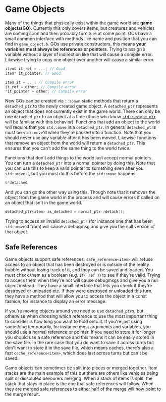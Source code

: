 # Game Objects

Many of the things that physically exist within the game world are **game objects(GO)**. Currently
this only covers items, but creatures and vehicles are coming soon and then probably furniture at
some point. GOs have a small common interface with methods like name and position that you can find
in `game_object.h`. GOs use private constructors, this means **your variables must always be
references or pointers**. Trying to assign a variable without a layer of indirection like that will
cause a compile error. Likewise trying to copy one object over another will cause a similar error.

```cpp
item& it_ref = ...; // Good
item* it_pointer; // Good

item it = ...; // Compile error
it_ref = other; // Compile error
*it_pointer = other; // Compile error
```

New GOs can be created via `::spawn` static methods that return a `detached_ptr` to the newly
created game object. A `detached_ptr` represents an object that does not currently exist in the game
world. There can only be one `detached_ptr` to an object at a time (those who know
[`std::unique_ptr`](https://en.cppreference.com/w/cpp/memory/unique_ptr) will be familiar with this
behavior). Functions that add an object to the world will require that you `std::move` in a
`detached_ptr`. In general `detached_ptr`s must be `std::move`'d when they're passed into a
function. Note that you should never use any variable after it has been moved. Likewise functions
that remove an object from the world will return a `detached_ptr`. This ensures that you can't add
the same thing to the world twice.

Functions that don't add things to the world just accept normal pointers. You can turn a
`detached_ptr` into a normal pointer by doing this. Note that you can use this to keep a valid
pointer to something even after you `std::move` it, but you must do this before the `std::move`
happens.

```cpp
&*detached
```

And you can go the other way using this. Though note that it removes the object from the game world
in the process and will cause errors if called on an object that isn't in the game world.

```cpp
detached_ptr<item> as_detached = normal_ptr->detach();
```

Trying to access an invalid `detached_ptr` (for instance one that has been `std::move`'d from) will
cause a debugmsg and give you the null version of that object.

## Safe References

Game objects support safe references. `safe_reference<item>` will refuse access to an object that
has been destroyed or is outside of the reality bubble without losing track of it, and they can be
saved and loaded. You must check them as a boolean (e.g. `if( ref )`) to see if they're valid.
Trying to access them when they're not will cause debugmsgs and give you a null object instead. They
have a small interface that lets you check if they're destroyed or unloaded etc. If they were
destroyed or unloaded this turn, they have a method that will allow you to access the object in a
const fashion, for instance to display an error message.

If you're moving objects around you need to use `detached_ptr`s, but otherwise when choosing which
reference to use the most important thing to consider is how long you want to hold onto it. If
you're just using something temporarily, for instance most arguments and variables, you should use a
normal reference or pointer. If you need to store it for longer you should use a safe reference and
this means it can be easily stored in the save file. In the rare case that you do want to save it
across turns but don't want to store it in the save file, which means caches, there's also a fast
`cache_reference<item>`, which does last across turns but can't be saved.

Game objects can sometimes be split into pieces or merged together. Item stacks are the main example
of this but there are others like vehicles being split or dissoluted devourers merging. When a stack
of items is split, the stack that stays in place is the one that safe references will follow. When
they are merged safe references to either half of the merge will now point to the merge result.
